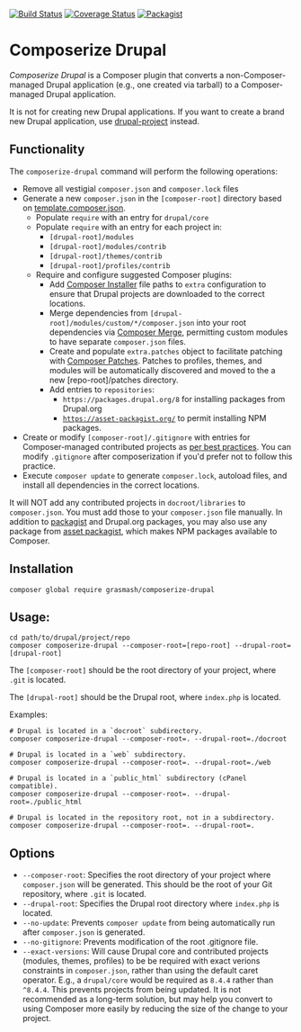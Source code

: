 [![Build Status](https://travis-ci.org/grasmash/composerize-drupal.svg?branch=master)](https://travis-ci.org/grasmash/composerize-drupal) [![Coverage Status](https://coveralls.io/repos/github/grasmash/composerize-drupal/badge.svg?branch=master)](https://coveralls.io/github/grasmash/composerize-drupal?branch=master) [![Packagist](https://img.shields.io/packagist/v/grasmash/composerize-drupal.svg)](https://packagist.org/packages/grasmash/composerize-drupal)

# Composerize Drupal

_Composerize Drupal_ is a Composer plugin that converts a non-Composer-managed Drupal application (e.g., one created via tarball) to a Composer-managed Drupal application.

It is not for creating new Drupal applications. If you want to create a brand new Drupal application, use [drupal-project](https://github.com/drupal-composer/drupal-project) instead.

## Functionality

The `composerize-drupal` command will perform the following operations:

* Remove all vestigial `composer.json` and `composer.lock` files
* Generate a new `composer.json` in the `[composer-root]` directory based on [template.composer.json](template.composer.json).
    * Populate `require` with an entry for `drupal/core`
    * Populate `require` with an entry for each project in:
        * `[drupal-root]/modules`
        * `[drupal-root]/modules/contrib`
        * `[drupal-root]/themes/contrib`
        * `[drupal-root]/profiles/contrib`
    * Require and configure suggested Composer plugins:
        * Add [Composer Installer](https://github.com/grasmash/composerize-drupal) file paths to `extra` configuration to ensure that Drupal projects are downloaded to the correct locations.
        * Merge dependencies from `[drupal-root]/modules/custom/*/composer.json` into your root dependencies via [Composer Merge](https://github.com/wikimedia/composer-merge-plugin), permitting custom modules to have separate `composer.json` files.
        * Create and populate `extra.patches` object to facilitate patching with [Composer Patches](https://github.com/cweagans/composer-patches). Patches to profiles, themes, and modules will be automatically discovered and moved to the a new [repo-root]/patches directory.
      * Add entries to `repositories`:
        * `https://packages.drupal.org/8` for installing packages from Drupal.org
        * [`https://asset-packagist.org/`](https://asset-packagist.org/) to permit installing NPM packages.
* Create or modify `[composer-root]/.gitignore` with entries for Composer-managed contributed projects as [per best practices](https://getcomposer.org/doc/faqs/should-i-commit-the-dependencies-in-my-vendor-directory.md). You can modify `.gitignore` after composerization if you'd prefer not to follow this practice.
* Execute `composer update` to generate `composer.lock`, autoload files, and install all dependencies in the correct locations.

It will NOT add any contributed projects in `docroot/libraries` to `composer.json`. You must add those to your `composer.json` file manually. In addition to [packagist](https://packagist.org/) and Drupal.org packages, you may also use any package from [asset packagist](https://asset-packagist.org/), which makes NPM packages available to Composer.

## Installation

```
composer global require grasmash/composerize-drupal
```

## Usage:
```
cd path/to/drupal/project/repo
composer composerize-drupal --composer-root=[repo-root] --drupal-root=[drupal-root]
```

The `[composer-root]` should be the root directory of your project, where `.git` is located.

The `[drupal-root]` should be the Drupal root, where `index.php` is located.

Examples:
```
# Drupal is located in a `docroot` subdirectory.
composer composerize-drupal --composer-root=. --drupal-root=./docroot

# Drupal is located in a `web` subdirectory.
composer composerize-drupal --composer-root=. --drupal-root=./web

# Drupal is located in a `public_html` subdirectory (cPanel compatible).
composer composerize-drupal --composer-root=. --drupal-root=./public_html

# Drupal is located in the repository root, not in a subdirectory.
composer composerize-drupal --composer-root=. --drupal-root=.
```

## Options

* `--composer-root`: Specifies the root directory of your project where `composer.json` will be generated. This should be the root of your Git repository, where `.git` is located.
* `--drupal-root`: Specifies the Drupal root directory where `index.php` is located.
* `--no-update`: Prevents `composer update` from being automatically run after `composer.json` is generated.
* `--no-gitignore`: Prevents modification of the root .gitignore file. 
* `--exact-versions`: Will cause Drupal core and contributed projects (modules, themes, profiles) to be be required with exact verions constraints in `composer.json`, rather than using the default caret operator. E.g., a `drupal/core` would be required as `8.4.4` rather than `^8.4.4`. This prevents projects from being updated. It is not recommended as a long-term solution, but may help you convert to using Composer more easily by reducing the size of the change to your project.

